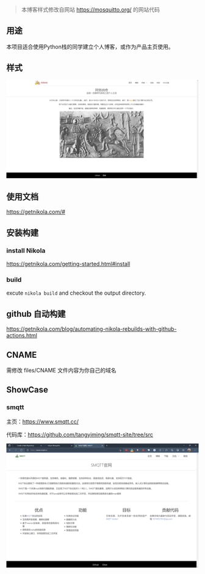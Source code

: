 > 本博客样式修改自网站 https://mosquitto.org/ 的网站代码

## 用途

本项目适合使用Python栈的同学建立个人博客，或作为产品主页使用。

## 样式

![demo](demo.png)

## 使用文档

https://getnikola.com/#

## 安装构建

### install Nikola

https://getnikola.com/getting-started.html#install

### build

excute `nikola build` and checkout the output directory.

## github 自动构建

https://getnikola.com/blog/automating-nikola-rebuilds-with-github-actions.html

## CNAME 

需修改 files/CNAME 文件内容为你自己的域名

## ShowCase
### smqtt
主页：https://www.smqtt.cc/

代码库：https://github.com/tangyiming/smqtt-site/tree/src

![showcase](showcase.png)









